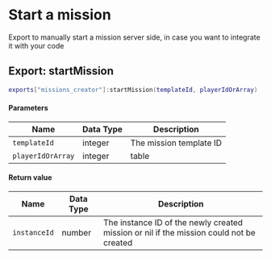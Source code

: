 # Start a mission
Export to manually start a mission server side, in case you want to integrate it with your code

## Export: startMission
```lua
exports["missions_creator"]:startMission(templateId, playerIdOrArray)
```

#### Parameters
| Name               | Data Type | Description                |
| ------------------ | --------- | -------------------------- |
| `templateId`         | integer   | The mission template ID              |
| `playerIdOrArray` | integer|table    | Player server ID or an array of player server IDs|

#### Return value

| Name           | Data Type | Description                   |
| -------------- | --------- | ----------------------------- |
| `instanceId` | number   | The instance ID of the newly created mission or nil if the mission could not be created |